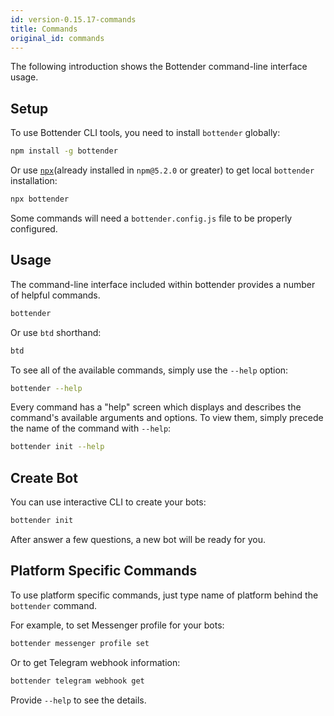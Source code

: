 ```yaml
---
id: version-0.15.17-commands
title: Commands
original_id: commands
---
```


The following introduction shows the Bottender command-line interface usage.

## Setup

To use Bottender CLI tools, you need to install `bottender` globally:

```sh
npm install -g bottender
```

Or use [`npx`](https://medium.com/@maybekatz/introducing-npx-an-npm-package-runner-55f7d4bd282b)(already installed in `npm@5.2.0` or greater) to get local `bottender` installation:

```sh
npx bottender
```

Some commands will need a `bottender.config.js` file to be properly configured.

## Usage

The command-line interface included within bottender provides a number of helpful commands.

```sh
bottender
```

Or use `btd` shorthand:

```sh
btd
```

To see all of the available commands, simply use the `--help` option:

```sh
bottender --help
```

Every command has a "help" screen which displays and describes the command's available arguments and options. To view them, simply precede the name of the command with `--help`:

```sh
bottender init --help
```

## Create Bot

You can use interactive CLI to create your bots:

```sh
bottender init
```

After answer a few questions, a new bot will be ready for you.

## Platform Specific Commands

To use platform specific commands, just type name of platform behind the `bottender` command.

For example, to set Messenger profile for your bots:

```sh
bottender messenger profile set
```

Or to get Telegram webhook information:

```sh
bottender telegram webhook get
```

Provide `--help` to see the details.

